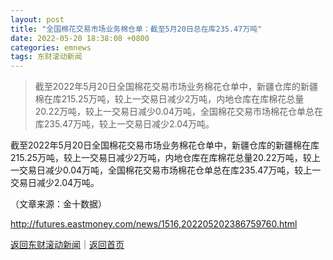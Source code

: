 ```yaml
---
layout: post
title: "全国棉花交易市场业务棉仓单：截至5月20日总在库235.47万吨"
date: 2022-05-20 18:38:08 +0800
categories: emnews
tags: 东财滚动新闻
---
```

> 截至2022年5月20日全国棉花交易市场业务棉花仓单中，新疆仓库的新疆棉在库215.25万吨，较上一交易日减少2万吨，内地仓库在库棉花总量20.22万吨，较上一交易日减少0.04万吨，全国棉花交易市场棉花仓单总在库235.47万吨，较上一交易日减少2.04万吨。

<p>截至2022年5月20日全国棉花交易市场业务棉花仓单中，新疆仓库的新疆棉在库215.25万吨，较上一交易日减少2万吨，内地仓库在库棉花总量20.22万吨，较上一交易日减少0.04万吨，全国棉花交易市场棉花仓单总在库235.47万吨，较上一交易日减少2.04万吨。</p><p class="em_media">（文章来源：金十数据）</p>

<http://futures.eastmoney.com/news/1516,202205202386759760.html>

[返回东财滚动新闻](//finews.withounder.com/emnews/)｜[返回首页](//finews.withounder.com/)